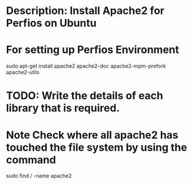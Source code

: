 # Description: Install Apache2 for Perfios on Ubuntu

# For setting up Perfios Environment
sudo apt-get install apache2 apache2-doc apache2-mpm-prefork apache2-utils
# TODO: Write the details of each library that is required.

# Note Check where all apache2 has touched the file system by using the command
sudo find / -name apache2

